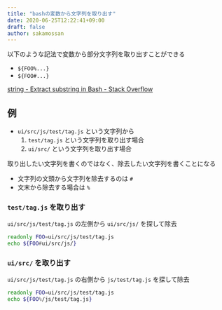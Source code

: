 ```yaml
---
title: "bashの変数から文字列を取り出す"
date: 2020-06-25T12:22:41+09:00
draft: false
author: sakamossan
---
```


以下のような記法で変数から部分文字列を取り出すことができる

- `${FOO%...}`
- `${FOO#...}`

[string - Extract substring in Bash - Stack Overflow](https://stackoverflow.com/questions/428109/extract-substring-in-bash)

## 例

- `ui/src/js/test/tag.js` という文字列から 
  1. `test/tag.js` という文字列を取り出す場合
  2. `ui/src/` という文字列を取り出す場合

取り出したい文字列を書くのではなく、除去したい文字列を書くことになる

- 文字列の文頭から文字列を除去するのは `#`
- 文末から除去する場合は `%`


### `test/tag.js` を取り出す

`ui/src/js/test/tag.js` の左側から `ui/src/js/` を探して除去

```bash
readonly FOO=ui/src/js/test/tag.js
echo ${FOO#ui/src/js/}
```


### `ui/src/` を取り出す

`ui/src/js/test/tag.js` の右側から `js/test/tag.js` を探して除去

```bash
readonly FOO=ui/src/js/test/tag.js
echo ${FOO%/js/test/tag.js}
```
